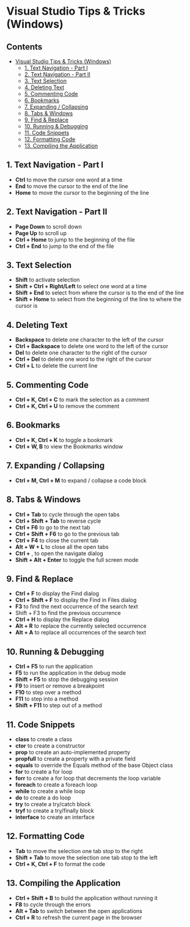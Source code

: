 # Visual Studio Tips & Tricks (Windows)

## Contents <!-- omit in toc -->

- [Visual Studio Tips & Tricks (Windows)](#visual-studio-tips--tricks-windows)
  - [1. Text Navigation - Part I](#1-text-navigation---part-i)
  - [2. Text Navigation - Part II](#2-text-navigation---part-ii)
  - [3. Text Selection](#3-text-selection)
  - [4. Deleting Text](#4-deleting-text)
  - [5. Commenting Code](#5-commenting-code)
  - [6. Bookmarks](#6-bookmarks)
  - [7. Expanding / Collapsing](#7-expanding--collapsing)
  - [8. Tabs & Windows](#8-tabs--windows)
  - [9. Find & Replace](#9-find--replace)
  - [10. Running & Debugging](#10-running--debugging)
  - [11. Code Snippets](#11-code-snippets)
  - [12. Formatting Code](#12-formatting-code)
  - [13. Compiling the Application](#13-compiling-the-application)

## 1. Text Navigation - Part I
- **Ctrl** to move the cursor one word at a time 
- **End** to move the cursor to the end of the line 
- **Home** to move the cursor to the beginning of the line

## 2. Text Navigation - Part II
- **Page Down** to scroll down 
- **Page Up** to scroll up 
- **Ctrl + Home** to jump to the beginning of the file 
- **Ctrl + End** to jump to the end of the file

## 3. Text Selection
- **Shift** to activate selection 
- **Shift + Ctrl + Right/Left** to select one word at a time 
- **Shift + End** to select from where the cursor is to the end of the line 
- **Shift + Home** to select from the beginning of the line to where the 
cursor is

## 4. Deleting Text
- **Backspace** to delete one character to the left of the cursor 
- **Ctrl + Backspace** to delete one word to the left of the cursor 
- **Del** to delete one character to the right of the cursor 
- **Ctrl + Del** to delete one word to the right of the cursor 
- **Ctrl + L** to delete the current line

## 5. Commenting Code
- **Ctrl + K, Ctrl + C** to mark the selection as a comment 
- **Ctrl + K, Ctrl + U** to remove the comment

## 6. Bookmarks
- **Ctrl + K, Ctrl + K** to toggle a bookmark 
- **Ctrl + W, B** to view the Bookmarks window

## 7. Expanding / Collapsing
- **Ctrl + M, Ctrl + M** to expand / collapse a code block

## 8. Tabs & Windows
- **Ctrl + Tab** to cycle through the open tabs 
- **Ctrl + Shift + Tab** to reverse cycle
- **Ctrl + F6** to go to the next tab 
- **Ctrl + Shift + F6** to go to the previous tab
- **Ctrl + F4** to close the current tab 
- **Alt + W + L** to close all the open tabs 
- **Ctrl +** , to open the navigate dialog 
- **Shift + Alt + Enter** to toggle the full screen mode

## 9. Find & Replace
- **Ctrl + F** to display the Find dialog 
- **Ctrl + Shift + F** to display the Find in Files dialog 
- **F3** to find the next occurrence of the search text 
- Shift + F3 to find the previous occurrence 
- **Ctrl + H** to display the Replace dialog 
- **Alt + R** to replace the currently selected occurrence 
- **Alt + A** to replace all occurrences of the search text

## 10. Running & Debugging
- **Ctrl + F5** to run the application 
- **F5** to run the application in the debug mode 
- **Shift + F5** to stop the debugging session 
- **F9** to insert or remove a breakpoint 
- **F10** to step over a method 
- **F11** to step into a method 
- **Shift + F11** to step out of a method

## 11. Code Snippets
- **class** to create a class 
- **ctor** to create a constructor 
- **prop** to create an auto-implemented property 
- **propfull** to create a property with a private field 
- **equals** to override the Equals method of the base Object class 
- **for** to create a for loop 
- **forr** to create a for loop that decrements the loop variable
- **foreach** to create a foreach loop 
- **while** to create a while loop 
- **do** to create a do loop 
- **try** to create a try/catch block 
- **tryf** to create a try/finally block 
- **interface** to create an interface

## 12. Formatting Code
- **Tab** to move the selection one tab stop to the right 
- **Shift + Tab** to move the selection one tab stop to the left 
- **Ctrl + K, Ctrl + F** to format the code

## 13. Compiling the Application
- **Ctrl + Shift + B** to build the application without running it 
- **F8** to cycle through the errors 
- **Alt + Tab** to switch between the open applications 
- **Ctrl + R** to refresh the current page in the browser